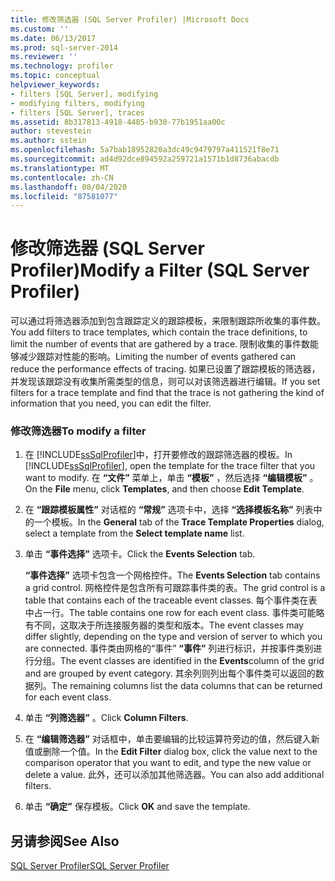 ```yaml
---
title: 修改筛选器 (SQL Server Profiler) |Microsoft Docs
ms.custom: ''
ms.date: 06/13/2017
ms.prod: sql-server-2014
ms.reviewer: ''
ms.technology: profiler
ms.topic: conceptual
helpviewer_keywords:
- filters [SQL Server], modifying
- modifying filters, modifying
- filters [SQL Server], traces
ms.assetid: 8b317813-4918-4485-b930-77b1951aa00c
author: stevestein
ms.author: sstein
ms.openlocfilehash: 5a7bab18952820a3dc49c9479797a411521f8e71
ms.sourcegitcommit: ad4d92dce894592a259721a1571b1d8736abacdb
ms.translationtype: MT
ms.contentlocale: zh-CN
ms.lasthandoff: 08/04/2020
ms.locfileid: "87581077"
---
```

# <a name="modify-a-filter-sql-server-profiler"></a><span data-ttu-id="6c3ec-102">修改筛选器 (SQL Server Profiler)</span><span class="sxs-lookup"><span data-stu-id="6c3ec-102">Modify a Filter (SQL Server Profiler)</span></span>
  <span data-ttu-id="6c3ec-103">可以通过将筛选器添加到包含跟踪定义的跟踪模板，来限制跟踪所收集的事件数。</span><span class="sxs-lookup"><span data-stu-id="6c3ec-103">You add filters to trace templates, which contain the trace definitions, to limit the number of events that are gathered by a trace.</span></span> <span data-ttu-id="6c3ec-104">限制收集的事件数能够减少跟踪对性能的影响。</span><span class="sxs-lookup"><span data-stu-id="6c3ec-104">Limiting the number of events gathered can reduce the performance effects of tracing.</span></span> <span data-ttu-id="6c3ec-105">如果已设置了跟踪模板的筛选器，并发现该跟踪没有收集所需类型的信息，则可以对该筛选器进行编辑。</span><span class="sxs-lookup"><span data-stu-id="6c3ec-105">If you set filters for a trace template and find that the trace is not gathering the kind of information that you need, you can edit the filter.</span></span>  
  
### <a name="to-modify-a-filter"></a><span data-ttu-id="6c3ec-106">修改筛选器</span><span class="sxs-lookup"><span data-stu-id="6c3ec-106">To modify a filter</span></span>  
  
1.  <span data-ttu-id="6c3ec-107">在 [!INCLUDE[ssSqlProfiler](../../includes/sssqlprofiler-md.md)]中，打开要修改的跟踪筛选器的模板。</span><span class="sxs-lookup"><span data-stu-id="6c3ec-107">In [!INCLUDE[ssSqlProfiler](../../includes/sssqlprofiler-md.md)], open the template for the trace filter that you want to modify.</span></span> <span data-ttu-id="6c3ec-108">在 **“文件”** 菜单上，单击 **“模板”** ，然后选择 **“编辑模板”** 。</span><span class="sxs-lookup"><span data-stu-id="6c3ec-108">On the **File** menu, click **Templates**, and then choose **Edit Template**.</span></span>  
  
2.  <span data-ttu-id="6c3ec-109">在 **“跟踪模板属性”** 对话框的 **“常规”** 选项卡中，选择 **“选择模板名称”** 列表中的一个模板。</span><span class="sxs-lookup"><span data-stu-id="6c3ec-109">In the **General** tab of the **Trace Template Properties** dialog, select a template from the **Select template name** list.</span></span>  
  
3.  <span data-ttu-id="6c3ec-110">单击 **“事件选择”** 选项卡。</span><span class="sxs-lookup"><span data-stu-id="6c3ec-110">Click the **Events Selection** tab.</span></span>  
  
     <span data-ttu-id="6c3ec-111">**“事件选择”** 选项卡包含一个网格控件。</span><span class="sxs-lookup"><span data-stu-id="6c3ec-111">The **Events Selection** tab contains a grid control.</span></span> <span data-ttu-id="6c3ec-112">网格控件是包含所有可跟踪事件类的表。</span><span class="sxs-lookup"><span data-stu-id="6c3ec-112">The grid control is a table that contains each of the traceable event classes.</span></span> <span data-ttu-id="6c3ec-113">每个事件类在表中占一行。</span><span class="sxs-lookup"><span data-stu-id="6c3ec-113">The table contains one row for each event class.</span></span> <span data-ttu-id="6c3ec-114">事件类可能略有不同，这取决于所连接服务器的类型和版本。</span><span class="sxs-lookup"><span data-stu-id="6c3ec-114">The event classes may differ slightly, depending on the type and version of server to which you are connected.</span></span> <span data-ttu-id="6c3ec-115">事件类由网格的“事件” **“事件”** 列进行标识，并按事件类别进行分组。</span><span class="sxs-lookup"><span data-stu-id="6c3ec-115">The event classes are identified in the **Events**column of the grid and are grouped by event category.</span></span> <span data-ttu-id="6c3ec-116">其余列则列出每个事件类可以返回的数据列。</span><span class="sxs-lookup"><span data-stu-id="6c3ec-116">The remaining columns list the data columns that can be returned for each event class.</span></span>  
  
4.  <span data-ttu-id="6c3ec-117">单击 **“列筛选器”** 。</span><span class="sxs-lookup"><span data-stu-id="6c3ec-117">Click **Column Filters**.</span></span>  
  
5.  <span data-ttu-id="6c3ec-118">在 **“编辑筛选器”** 对话框中，单击要编辑的比较运算符旁边的值，然后键入新值或删除一个值。</span><span class="sxs-lookup"><span data-stu-id="6c3ec-118">In the **Edit Filter** dialog box, click the value next to the comparison operator that you want to edit, and type the new value or delete a value.</span></span> <span data-ttu-id="6c3ec-119">此外，还可以添加其他筛选器。</span><span class="sxs-lookup"><span data-stu-id="6c3ec-119">You can also add additional filters.</span></span>  
  
6.  <span data-ttu-id="6c3ec-120">单击 **“确定”** 保存模板。</span><span class="sxs-lookup"><span data-stu-id="6c3ec-120">Click **OK** and save the template.</span></span>  
  
## <a name="see-also"></a><span data-ttu-id="6c3ec-121">另请参阅</span><span class="sxs-lookup"><span data-stu-id="6c3ec-121">See Also</span></span>  
 [<span data-ttu-id="6c3ec-122">SQL Server Profiler</span><span class="sxs-lookup"><span data-stu-id="6c3ec-122">SQL Server Profiler</span></span>](sql-server-profiler.md)  
  
  
